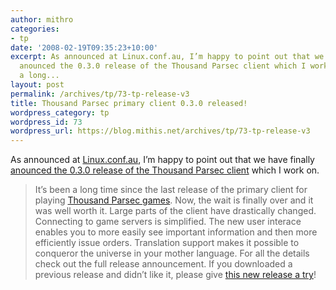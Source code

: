 ```yaml
---
author: mithro
categories:
- tp
date: '2008-02-19T09:35:23+10:00'
excerpt: As announced at Linux.conf.au, I’m happy to point out that we have finally
  anounced the 0.3.0 release of the Thousand Parsec client which I work on. It’s been
  a long...
layout: post
permalink: /archives/tp/73-tp-release-v3
title: Thousand Parsec primary client 0.3.0 released!
wordpress_category: tp
wordpress_id: 73
wordpress_url: https://blog.mithis.net/archives/tp/73-tp-release-v3
---
```


<div ><p>As announced at <a href="http://linux.conf.au/">Linux.conf.au</a>, I’m happy to point out that we have finally <a href="http://www.thousandparsec.net/tp/news.php/2008-02-18-2107">anounced the 0.3.0 release of the Thousand Parsec client</a> which I work on.</p><blockquote><p> It’s been a long time since the last release of the primary client for playing <a href="http://www.thousandparsec.net/tp/">Thousand Parsec games</a>. Now, the wait is finally over and it was well worth it. Large parts of the client have drastically changed. Connecting to game servers is simplified. The new user interace enables you to more easily see important information and then more efficiently issue orders. Translation support makes it possible to conqueror the universe in your mother language. For all the details check out the full release announcement. If you downloaded a previous release and didn’t like it, please give <a href="http://www.thousandparsec.net/tp/downloads.php#tpclient-pywx">this new release a try</a>!</p></blockquote></div>